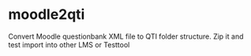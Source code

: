 # moodle2qti
Convert Moodle questionbank XML file to QTI folder structure. Zip it and test import into other LMS or Testtool
